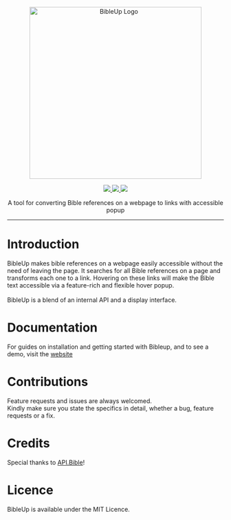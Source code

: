 <p align="center">
  <a href="https://bibleup.netlify.app">
    <img src="https://user-images.githubusercontent.com/67844971/166860855-3735ee35-a269-4863-b5bc-9e046c4b4424.png" alt="BibleUp Logo" width="400" />
  </a>
</p>

<p align="center">
  <a href="https://www.npmjs.com/package/@bibleup/bibleup">
    <img src='https://img.shields.io/npm/v/@bibleup/bibleup?logo=Npm&style=flat-square' />
  </a>
  <a href="">
    <img src='https://img.shields.io/github/v/release/Bibleup/bibleup?include_prereleases&logo=Github&style=flat-square' />
  </a>
  <a href="">
    <img src='https://img.shields.io/github/languages/top/Bibleup/bibleup?logo=Javascript&style=flat-square' />
  </a>  
</p>

<p align="center">
A tool for converting Bible references on a webpage to links with accessible popup<br>
</p>

<hr>


# Introduction
BibleUp makes bible references on a webpage easily accessible without the need of leaving the page.
It searches for all Bible references on a page and transforms each one to a link. Hovering on these links will make the Bible text accessible via a feature-rich and flexible hover popup.
<br><br>
BibleUp is a blend of an internal API and a display interface.

# Documentation
For guides on installation and getting started with Bibleup, and to see a demo, visit the [website](https://bibleup.netlify.app)

# Contributions
Feature requests and issues are always welcomed.<br>
Kindly make sure you state the specifics in detail, whether a bug, feature requests or a fix.<br>

# Credits
Special thanks to [API.Bible](https://scripture.api.bible)!

# Licence
BibleUp is available under the MIT Licence.
